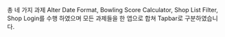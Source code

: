 총 네 가지 과제
Alter Date Format, Bowling Score Calculator, Shop List Filter, Shop Login를 수행 하였으며
모든 과제들을 한 앱으로 합쳐 Tapbar로 구분하였습니다.
